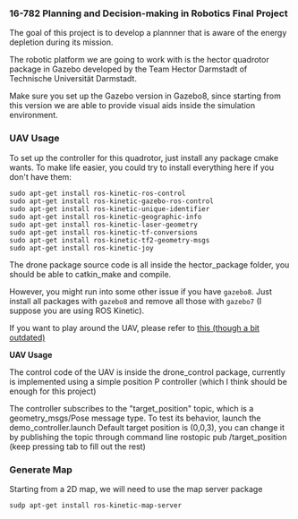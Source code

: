 ### 16-782 Planning and Decision-making in Robotics Final Project ###

The goal of this project is to develop a plannner that is aware of the energy depletion during its mission.

The robotic platform we are going to work with is the hector quadrotor package in Gazebo developed by the Team Hector Darmstadt of Technische Universität Darmstadt.

Make sure you set up the Gazebo version in Gazebo8, since starting from this version we are able to provide visual aids inside the simulation environment.

### UAV Usage

To set up the controller for this quadrotor, just install any package cmake wants. To make life easier, you could try to install everything here if you don't have them:
```
sudo apt-get install ros-kinetic-ros-control
sudo apt-get install ros-kinetic-gazebo-ros-control
sudo apt-get install ros-kinetic-unique-identifier
sudo apt-get install ros-kinetic-geographic-info
sudo apt-get install ros-kinetic-laser-geometry
sudo apt-get install ros-kinetic-tf-conversions
sudo apt-get install ros-kinetic-tf2-geometry-msgs
sudo apt-get install ros-kinetic-joy
```

The drone package source code is all inside the hector_package folder, you should be able to catkin_make and compile.

However, you might run into some other issue if you have `gazebo8`. Just install all packages with `gazebo8` and remove all those with `gazebo7` (I suppose you are using ROS Kinetic).  

If you want to play around the UAV, please refer to [this (though a bit outdated)](http://wiki.ros.org/hector_quadrotor/Tutorials/Quadrotor%20indoor%20SLAM%20demo)  

__UAV Usage__  

The control code of the UAV is inside the drone_control package, currently is implemented using a simple position P controller (which I think should be enough for this project)

The controller subscribes to the "target_position" topic, which is a geometry_msgs/Pose message type. To test its behavior, launch the demo_controller.launch
Default target position is (0,0,3), you can change it by publishing the topic through command line
rostopic pub /target_position (keep pressing tab to fill out the rest)

### Generate Map ###

Starting from a 2D map, we will need to use the map server package
```
sudp apt-get install ros-kinetic-map-server
```

